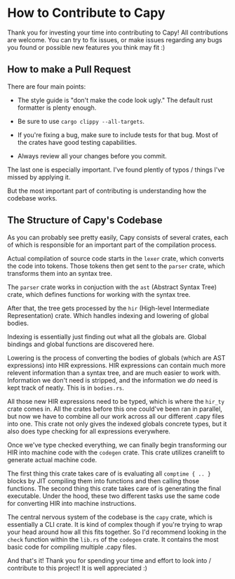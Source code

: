 # How to Contribute to Capy

Thank you for investing your time into contributing to Capy! All contributions are welcome. You can try to fix issues, or make issues regarding any bugs you found or possible new features you think may fit :)

## How to make a Pull Request

There are four main points:

- The style guide is "don't make the code look ugly." The default rust formatter is plenty enough.

- Be sure to use `cargo clippy --all-targets`.

- If you're fixing a bug, make sure to include tests for that bug. Most of the crates have good testing capabilities.

- Always review all your changes before you commit.

The last one is especially important. I've found plently of typos / things I've missed by applying it.

But the most important part of contributing is understanding how the codebase works.

## The Structure of Capy's Codebase

As you can probably see pretty easily, Capy consists of several crates, each of which is responsible for an important part of the compilation process.

Actual compilation of source code starts in the `lexer` crate, which converts the code into tokens. Those tokens then get sent to the `parser` crate, which transforms them into an syntax tree.

The `parser` crate works in conjuction with the `ast` (Abstract Syntax Tree) crate, which defines functions for working with the syntax tree.

After that, the tree gets processed by the `hir` (High-level Intermediate Representation) crate. Which handles indexing and lowering of global bodies.

Indexing is essentially just finding out what all the globals are. Global bindings and global functions are discovered here.

Lowering is the process of converting the bodies of globals (which are AST expressions) into HIR expressions. HIR expressions can contain much more relevent information than a syntax tree, and are much easier to work with. Information we don't need is stripped, and the information we *do* need is kept track of neatly. This is in `bodies.rs`.

All those new HIR expressions need to be typed, which is where the `hir_ty` crate comes in. All the crates before this one could've been ran in parallel, but now we have to combine all our work across all our different .capy files into one. This crate not only gives the indexed globals concrete types, but it also does type checking for all expressions everywhere.

Once we've type checked everything, we can finally begin transforming our HIR into machine code with the `codegen` crate. This crate utilizes cranelift to generate actual machine code.

The first thing this crate takes care of is evaluating all `comptime { .. }` blocks by JIT compiling them into functions and then calling those functions. The second thing this crate takes care of is generating the final executable. Under the hood, these two different tasks use the same code for converting HIR into machine instructions.

The central nervous system of the codebase is the `capy` crate, which is essentially a CLI crate. It is kind of complex though if you're trying to wrap your head around how all this fits together. So I'd recommend looking in the `check` function within the `lib.rs` of the `codegen` crate. It contains the most basic code for compiling multiple .capy files.

And that's it! Thank you for spending your time and effort to look into / contribute to this project! It is well appreciated :)
